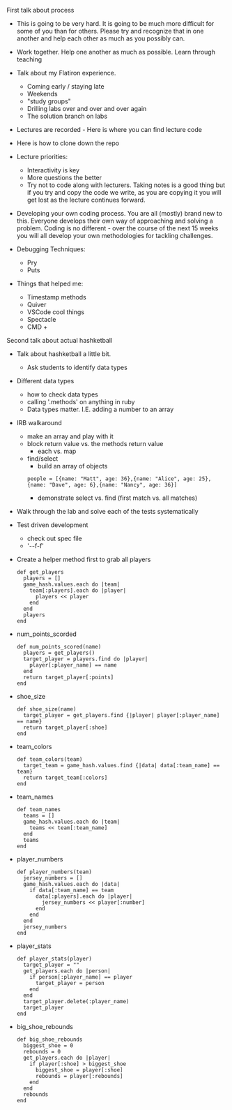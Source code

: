 First talk about process

- This is going to be very hard. It is going to be much more difficult for some of you than for others. Please try and recognize that in one another and help each other as much as you possibly can.
- Work together. Help one another as much as possible. Learn through teaching
- Talk about my Flatiron experience.

  - Coming early / staying late
  - Weekends
  - "study groups"
  - Drilling labs over and over and over again
  - The solution branch on labs

- Lectures are recorded - Here is where you can find lecture code
- Here is how to clone down the repo
- Lecture priorities:

  - Interactivity is key
  - More questions the better
  - Try not to code along with lecturers. Taking notes is a good thing but if you try and copy the code we write, as you are copying it you will get lost as the lecture continues forward.

- Developing your own coding process. You are all (mostly) brand new to this. Everyone develops their own way of approaching and solving a problem. Coding is no different - over the course of the next 15 weeks you will all develop your own methodologies for tackling challenges.

- Debugging Techniques:

  - Pry
  - Puts

- Things that helped me:
  - Timestamp methods
  - Quiver
  - VSCode cool things
  - Spectacle
  - CMD +

Second talk about actual hashketball

- Talk about hashketball a little bit.
  - Ask students to identify data types
- Different data types
  - how to check data types
  - calling '.methods' on anything in ruby
  - Data types matter. I.E. adding a number to an array
- IRB walkaround
  - make an array and play with it
  - block return value vs. the methods return value
    - each vs. map
  - find/select
    - build an array of objects
    ```
    people = [{name: "Matt", age: 36},{name: "Alice", age: 25},{name: "Dave", age: 6},{name: "Nancy", age: 36}]
    ```
    - demonstrate select vs. find (first match vs. all matches)
- Walk through the lab and solve each of the tests systematically
- Test driven development

  - check out spec file
  - '--f-f'

- Create a helper method first to grab all players
  ```
  def get_players
    players = []
    game_hash.values.each do |team|
      team[:players].each do |player|
        players << player
      end
    end
    players
  end
  ```
- num_points_scorded
  ```
  def num_points_scored(name)
    players = get_players()
    target_player = players.find do |player|
      player[:player_name] == name
    end
    return target_player[:points]
  end
  ```
- shoe_size
  ```
  def shoe_size(name)
    target_player = get_players.find {|player| player[:player_name] == name}
    return target_player[:shoe]
  end
  ```
- team_colors
  ```
  def team_colors(team)
    target_team = game_hash.values.find {|data| data[:team_name] == team}
    return target_team[:colors]
  end
  ```
- team_names
  ```
  def team_names
    teams = []
    game_hash.values.each do |team|
      teams << team[:team_name]
    end
    teams
  end
  ```
- player_numbers
  ```
  def player_numbers(team)
    jersey_numbers = []
    game_hash.values.each do |data|
      if data[:team_name] == team
        data[:players].each do |player|
          jersey_numbers << player[:number]
        end
      end
    end
    jersey_numbers
  end
  ```
- player_stats
  ```
  def player_stats(player)
    target_player = ""
    get_players.each do |person|
      if person[:player_name] == player
        target_player = person
      end
    end
    target_player.delete(:player_name)
    target_player
  end
  ```
- big_shoe_rebounds
  ```
  def big_shoe_rebounds
    biggest_shoe = 0
    rebounds = 0
    get_players.each do |player|
      if player[:shoe] > biggest_shoe
        biggest_shoe = player[:shoe]
        rebounds = player[:rebounds]
      end
    end
    rebounds
  end
  ```
